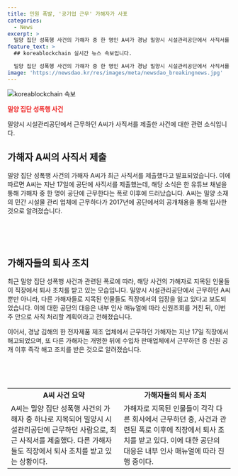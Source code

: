 ```yaml
---
title: 민원 폭발, '공기업 근무' 가해자가 사표
categories:
  - News
excerpt: >
  밀양 집단 성폭행 사건의 가해자 중 한 명인 A씨가 경남 밀양시 시설관리공단에서 사직서를 제출했습니다. 유튜브 채널의 폭로 이후 밀양시 홈페이지 등에 파면을 요구하는 글이 올라와 사직서를 제출한 것으로 보입니다. A씨는 2017년 공단에 공개채용을 통해 입사했으며, 공단은 신원조회 후 이번 주 안으로 사직 처리할 예정입니다. 다른 지목된 가해자들도 사고 이후 직장에서 퇴사 조치를 받았는데, 이는 사건과 관련한 폭로가 계속되면서 이뤄진 것으로 보입니다.
feature_text: >
  ## koreablockchain 실시간 뉴스 속보입니다.

  밀양 집단 성폭행 사건의 가해자 중 한 명인 A씨가 경남 밀양시 시설관리공단에서 사직서를 제출했습니다. 유튜브 채널의 폭로 이후 밀양시 홈페이지 등에 파면을 요구하는 글이 올라와 사직서를 제출한 것으로 보입니다. A씨는 2017년 공단에 공개채용을 통해 입사했으며, 공단은 신원조회 후 이번 주 안으로 사직 처리할 예정입니다. 다른 지목된 가해자들도 사고 이후 직장에서 퇴사 조치를 받았는데, 이는 사건과 관련한 폭로가 계속되면서 이뤄진 것으로 보입니다.
image: 'https://newsdao.kr/res/images/meta/newsdao_breakingnews.jpg'
---
```


<p><img src="https://newsdao.kr/res/images/meta/newsdao_breakingnews.jpg" alt="koreablockchain 속보" /></p>

<p><b><span style="color: #ee2323;">밀양 집단 성폭행 사건</span></b></p>

<p>밀양시 시설관리공단에서 근무하던 A씨가 사직서를 제출한 사건에 대한 관련 소식입니다. </p>

<h2 data-ke-size="size26">가해자 A씨의 사직서 제출</h2>

<p>밀양 집단 성폭행 사건의 가해자 A씨가 최근 사직서를 제출했다고 발표되었습니다. 이에 따르면 A씨는 지난 17일에 공단에 사직서를 제출했는데, 해당 소식은 한 유튜브 채널을 통해 가해자 중 한 명이 공단에 근무한다는 폭로 이후에 드러났습니다. A씨는 밀양 소재의 민간 시설물 관리 업체에 근무하다가 2017년에 공단에서의 공개채용을 통해 입사한 것으로 알려졌습니다. </p>

<p data-ke-size="size16">&nbsp;</p>

<p data-ke-size="size16">&nbsp;</p>

<h2 data-ke-size="size26">가해자들의 퇴사 조치</h2>

<p>최근 밀양 집단 성폭행 사건과 관련된 폭로에 따라, 해당 사건의 가해자로 지목된 인물들이 직장에서 퇴사 조치를 받고 있는 모습입니다. 밀양시 시설관리공단에서 근무하던 A씨 뿐만 아니라, 다른 가해자들로 지목된 인물들도 직장에서의 입장을 잃고 있다고 보도되었습니다. 이에 대한 공단의 대응은 내부 인사 매뉴얼에 따라 신원조회를 거친 뒤, 이번 주 안으로 사직 처리할 계획이라고 전해졌습니다.</p>

<p>이어서, 경남 김해의 한 전자제품 제조 업체에서 근무하던 가해자는 지난 17일 직장에서 해고되었으며, 또 다른 가해자는 개명한 뒤에 수입차 판매업체에서 근무하던 중 신원 공개 이후 즉각 해고 조치를 받은 것으로 알려졌습니다.</p>

<p data-ke-size="size16">&nbsp;</p>

<p data-ke-size="size16">&nbsp;</p>

<table>
  <tbody>
    <tr>
      <td style="text-align: center; height: 17px;"><b>A씨 사건 요약</b></td>
      <td style="text-align: center; height: 17px;"><b>가해자들의 퇴사 조치</b></td>
    </tr>
    <tr>
      <td style="text-align: left; height: 17px;">A씨는 밀양 집단 성폭행 사건의 가해자 중 하나로 지목되어 밀양시 시설관리공단에 근무하던 사람으로, 최근 사직서를 제출했다. 다른 가해자들도 직장에서 퇴사 조치를 받고 있는 상황이다.</td>
      <td style="text-align: left; height: 17px;">가해자로 지목된 인물들이 각각 다른 회사에서 근무하던 중, 사건과 관련된 폭로 이후에 직장에서 퇴사 조치를 받고 있다. 이에 대한 공단의 대응은 내부 인사 매뉴얼에 따라 진행 중이다.</td>
    </tr>
  </tbody>
</table>

<p data-ke-size="size16">&nbsp;</p>

